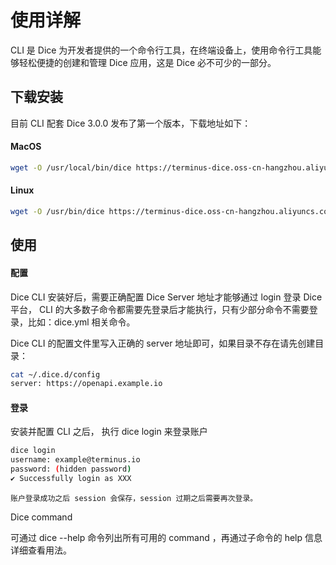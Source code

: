 # 使用详解

CLI 是 Dice
为开发者提供的一个命令行工具，在终端设备上，使用命令行工具能够轻松便捷的创建和管理 Dice 应用，这是 Dice 必不可少的一部分。

## 下载安装

目前 CLI 配套 Dice 3.0.0 发布了第一个版本，下载地址如下：

#### MacOS

```bash
wget -O /usr/local/bin/dice https://terminus-dice.oss-cn-hangzhou.aliyuncs.com/cli/mac/dice && chmod +x /usr/local/bin/dice
```

#### Linux

```bash
wget -O /usr/bin/dice https://terminus-dice.oss-cn-hangzhou.aliyuncs.com/cli/linux/dice && chmod +x /usr/bin/dice
```

## 使用

#### 配置

Dice CLI 安装好后，需要正确配置 Dice Server 地址才能够通过 login 登录 Dice
平台， CLI
的大多数子命令都需要先登录后才能执行，只有少部分命令不需要登录，比如：dice.yml
相关命令。

Dice CLI 的配置文件里写入正确的 server 地址即可，如果目录不存在请先创建目录：

```bash
cat ~/.dice.d/config
server: https://openapi.example.io
```

#### 登录

安装并配置 CLI 之后， 执行 dice login 来登录账户

```bash
dice login
username: example@terminus.io
password: (hidden password)
✔ Successfully login as XXX
```

`账户登录成功之后 session 会保存，session 过期之后需要再次登录。`

Dice command

可通过 dice --help 命令列出所有可用的 command ，再通过子命令的 help 信息详细查看用法。
